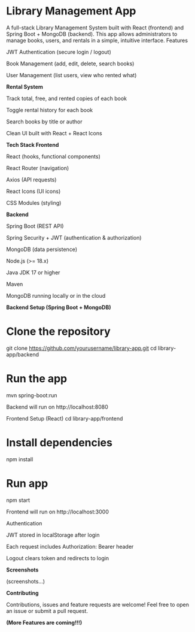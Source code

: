 # Library Management App 

A full-stack Library Management System built with React (frontend) and Spring Boot + MongoDB (backend).
This app allows administrators to manage books, users, and rentals in a simple, intuitive interface. 
 Features
 
 JWT Authentication (secure login / logout) 

 Book Management (add, edit, delete, search books)

 User Management (list users, view who rented what)

<strong>Rental System</strong>

Track total, free, and rented copies of each book

Toggle rental history for each book

Search books by title or author

Clean UI built with React + React Icons

<strong>Tech Stack Frontend</strong>

React (hooks, functional components)

React Router (navigation)

Axios (API requests)

React Icons (UI icons)

CSS Modules (styling)

<strong>Backend</strong>

Spring Boot (REST API)

Spring Security + JWT (authentication & authorization)

MongoDB (data persistence)

Node.js
 (>= 18.x)

Java JDK 17
 or higher

Maven

MongoDB
 running locally or in the cloud
 
<strong>Backend Setup (Spring Boot + MongoDB)</strong>

# Clone the repository
git clone https://github.com/yourusername/library-app.git
cd library-app/backend

# Run the app
mvn spring-boot:run

Backend will run on http://localhost:8080

Frontend Setup (React)
cd library-app/frontend

# Install dependencies
npm install

# Run app
npm start


Frontend will run on http://localhost:3000

Authentication

JWT stored in localStorage after login

Each request includes Authorization: Bearer <token> header

Logout clears token and redirects to login

<strong>Screenshots</strong>

(screenshots...)

<strong>Contributing</strong>

Contributions, issues and feature requests are welcome!
Feel free to open an issue or submit a pull request.

<strong>(More Features are coming!!!)</strong>
